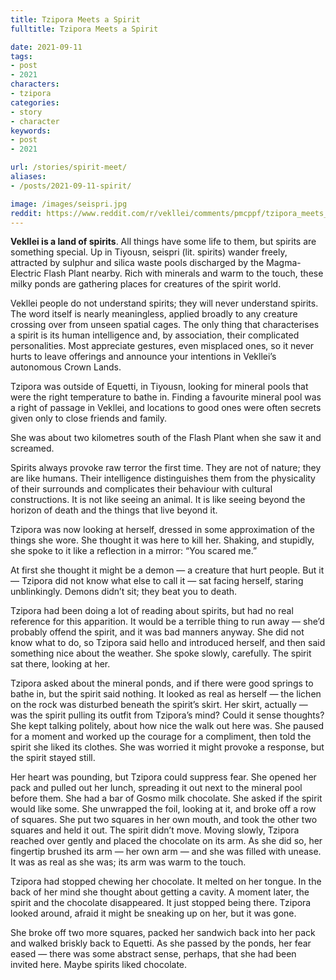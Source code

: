```yaml
---
title: Tzipora Meets a Spirit
fulltitle: Tzipora Meets a Spirit

date: 2021-09-11
tags:
- post
- 2021
characters:
- tzipora
categories:
- story
- character
keywords:
- post
- 2021

url: /stories/spirit-meet/
aliases:
- /posts/2021-09-11-spirit/

image: /images/seispri.jpg
reddit: https://www.reddit.com/r/vekllei/comments/pmcppf/tzipora_meets_a_spirit/
---
```

**Vekllei is a land of spirits**. All things have some life to them, but spirits are something special. Up in Tiyousn, seispri (lit. spirits) wander freely, attracted by sulphur and silica waste pools discharged by the Magma-Electric Flash Plant nearby. Rich with minerals and warm to the touch, these milky ponds are gathering places for creatures of the spirit world.

Vekllei people do not understand spirits; they will never understand spirits. The word itself is nearly meaningless, applied broadly to any creature crossing over from unseen spatial cages. The only thing that characterises a spirit is its human intelligence and, by association, their complicated personalities. Most appreciate gestures, even misplaced ones, so it never hurts to leave offerings and announce your intentions in Vekllei’s autonomous Crown Lands.

Tzipora was outside of Equetti, in Tiyousn, looking for mineral pools that were the right temperature to bathe in. Finding a favourite mineral pool was a right of passage in Vekllei, and locations to good ones were often secrets given only to close friends and family.

She was about two kilometres south of the Flash Plant when she saw it and screamed.

Spirits always provoke raw terror the first time. They are not of nature; they are like humans. Their intelligence distinguishes them from the physicality of their surrounds and complicates their behaviour with cultural constructions. It is not like seeing an animal. It is like seeing beyond the horizon of death and the things that live beyond it.

Tzipora was now looking at herself, dressed in some approximation of the things she wore. She thought it was here to kill her. Shaking, and stupidly, she spoke to it like a reflection in a mirror: “You scared me.”

At first she thought it might be a demon — a creature that hurt people. But it — Tzipora did not know what else to call it — sat facing herself, staring unblinkingly. Demons didn’t sit; they beat you to death.

Tzipora had been doing a lot of reading about spirits, but had no real reference for this apparition. It would be a terrible thing to run away — she’d probably offend the spirit, and it was bad manners anyway. She did not know what to do, so Tzipora said hello and introduced herself, and then said something nice about the weather. She spoke slowly, carefully. The spirit sat there, looking at her.

Tzipora asked about the mineral ponds, and if there were good springs to bathe in, but the spirit said nothing. It looked as real as herself — the lichen on the rock was disturbed beneath the spirit’s skirt. Her skirt, actually — was the spirit pulling its outfit from Tzipora’s mind? Could it sense thoughts? She kept talking politely, about how nice the walk out here was. She paused for a moment and worked up the courage for a compliment, then told the spirit she liked its clothes. She was worried it might provoke a response, but the spirit stayed still.

Her heart was pounding, but Tzipora could suppress fear. She opened her pack and pulled out her lunch, spreading it out next to the mineral pool before them. She had a bar of Gosmo milk chocolate. She asked if the spirit would like some. She unwrapped the foil, looking at it, and broke off a row of squares. She put two squares in her own mouth, and took the other two squares and held it out. The spirit didn’t move. Moving slowly, Tzipora reached over gently and placed the chocolate on its arm. As she did so, her fingertip brushed its arm — her own arm — and she was filled with unease. It was as real as she was; its arm was warm to the touch.

Tzipora had stopped chewing her chocolate. It melted on her tongue. In the back of her mind she thought about getting a cavity. A moment later, the spirit and the chocolate disappeared. It just stopped being there. Tzipora looked around, afraid it might be sneaking up on her, but it was gone.

She broke off two more squares, packed her sandwich back into her pack and walked briskly back to Equetti. As she passed by the ponds, her fear eased — there was some abstract sense, perhaps, that she had been invited here. Maybe spirits liked chocolate.
